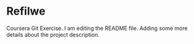 # Refilwe
Coursera Git Exercise.
I am editing the README file. Adding some more details about the project description.
